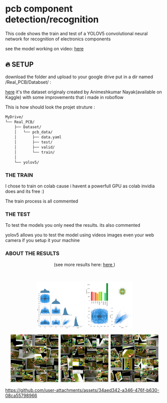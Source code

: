 # pcb component detection/recognition

This code shows the train and test of a YOLOV5 convolutional neural network for recognition of electronics components

see the model working on video: <a href="https://www.linkedin.com/embed/feed/update/urn:li:ugcPost:6893204326802948096">here</a>


## 🔥 SETUP

download the folder and upload to your google drive put in a dir named /Real_PCB/Databset/ :

<a href="https://drive.google.com/drive/folders/1odzD298ImaHI3NKozQNGIgKbflzgSWIn?usp=sharing">here</a> it's the dataset originaly created by Animeshkumar Nayak(available on Kaggle) with some improvements that i made in roboflow

This is how should look the projet struture :  
```
MyDrive/
└── Real_PCB/
    ├── Dataset/
    │   └── pcb_data/
    │       ├── data.yaml     
    │       ├── test/
    │       ├── valid/
    │       └── train/
    │   
    └── yolov5/
```
### THE TRAIN 

I chose to train on colab cause i havent a powerfull GPU as colab invidia does and its free :)

The train process is all commented 

### THE TEST

To test the models you only need the results. its also commented 

yolov5 allows you to test the model using videos images even your web camera if you setup it your machine    

### ABOUT THE RESULTS 

<p align="center">(see more results here: <a href="https://www.linkedin.com/posts/talisma-manuel-88ba571b2_pcbabrreverseabrengineering-pcbabrcomponentsabrdetection-activity-6886833553330454528-IEHL?utm_source=share&utm_medium=member_desktop"> here </a>)</p>
<br>
<p align="center">
  <IMG src="yolov5s_results15/labels_correlogram.jpg"  width="30%">
  <IMG src="yolov5s_results15/labels.jpg"  width="30%">
</p>


<p align="center">
      <IMG src="yolov5s_results15/train_batch0.jpg" width="30%">&nbsp
      <IMG src="yolov5s_results15/train_batch1.jpg" width="30%">&nbsp
      <IMG src="yolov5s_results15/train_batch2.jpg" width="30%">
</p>

https://github.com/user-attachments/assets/34aed342-a346-476f-b630-08ca55798966
